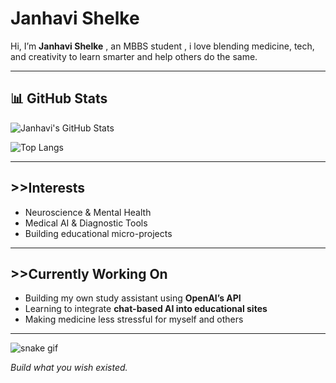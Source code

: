 # Janhavi Shelke

Hi, I’m **Janhavi Shelke** , an MBBS student , i love blending medicine, tech, and creativity to learn smarter and help others do the same.

---
## 📊 GitHub Stats

![Janhavi's GitHub Stats](https://github-readme-stats.vercel.app/api?username=jnhvi&show_icons=true&theme=default)

![Top Langs](https://github-readme-stats.vercel.app/api/top-langs/?username=jnhvi&layout=compact)

---

## >>Interests

- Neuroscience & Mental Health  
- Medical AI & Diagnostic Tools  
- Building educational micro-projects  

---

## >>Currently Working On

- Building my own study assistant using **OpenAI’s API**
- Learning to integrate **chat-based AI into educational sites**
- Making medicine less stressful for myself and others

---
![snake gif](https://github.com/jnhvi/jnhvi/blob/output/github-contribution-grid-snake.svg)


_Build what you wish existed._
